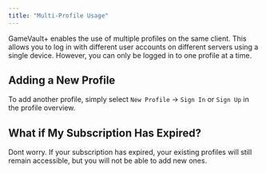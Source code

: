 ```yaml
---
title: "Multi-Profile Usage"
---
```


GameVault+ enables the use of multiple profiles on the same client. This allows you to log in with different user accounts on different servers using a single device. However, you can only be logged in to one profile at a time.

## Adding a New Profile

To add another profile, simply select `New Profile` → `Sign In` or `Sign Up` in the profile overview.

## What if My Subscription Has Expired?

Dont worry. If your subscription has expired, your existing profiles will still remain accessible, but you will not be able to add new ones.
